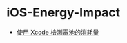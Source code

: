 # iOS-Energy-Impact

* [使用 Xcode 檢測電池的消耗量](https://jzchangmark.wordpress.com/2015/12/31/%E4%BD%BF%E7%94%A8-xcode-%E6%AA%A2%E6%B8%AC%E9%9B%BB%E6%B1%A0%E7%9A%84%E6%B6%88%E8%80%97%E9%87%8F/)
